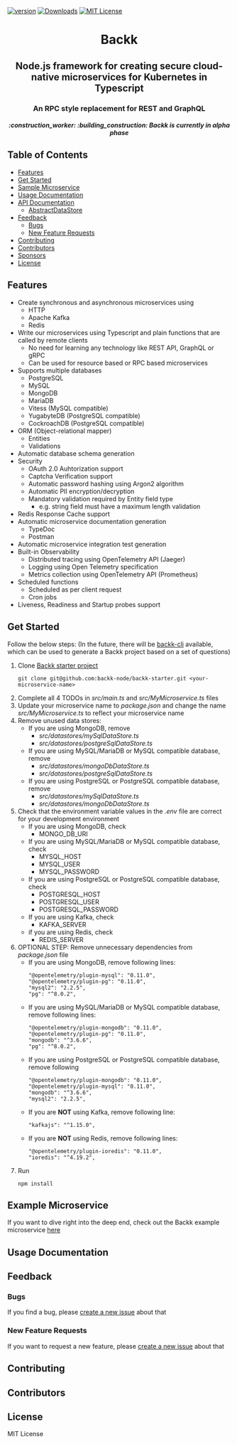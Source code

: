 [![version][version-badge]][package]
[![Downloads][Downloads]][package]
[![MIT License][license-badge]][license]


<h1 align="center">Backk<br/></h1>
<h2 align="center">Node.js framework for creating secure cloud-native microservices for Kubernetes in Typescript</h2>
<h3 align="center">An RPC style replacement for REST and GraphQL</h3>
<h4 align="center"><i>:construction_worker: :building_construction: Backk is currently in alpha phase</i></h4>

## Table of Contents

- [Features](#features)
- [Get Started](#get-started)
- [Sample Microservice](#sample-microservice)
- [Usage Documentation](#usage-documentation)
- [API Documentation](#api-documentation)
  - [AbstractDataStore](#api-documentation-abstractdatastore)
- [Feedback](#feedback)
  - [Bugs](#bugs)
  - [New Feature Requests](#new-feature-requests)
- [Contributing](#contributing)
- [Contributors](#contributors)
- [Sponsors](#sponsors)
- [License](#license)

## <a name="features"></a> Features
* Create synchronous and asynchronous microservices using
  * HTTP
  * Apache Kafka
  * Redis
* Write our microservices using Typescript and plain functions that are called by remote clients
  * No need for learning any technology like REST API, GraphQL or gRPC
  * Can be used for resource based or RPC based microservices
* Supports multiple databases
  * PostgreSQL
  * MySQL
  * MongoDB
  * MariaDB
  * Vitess (MySQL compatible)
  * YugabyteDB (PostgreSQL compatible)
  * CockroachDB (PostgreSQL compatible)
* ORM (Object-relational mapper)
  * Entities
  * Validations
* Automatic database schema generation
* Security
  * OAuth 2.0 Auhtorization support
  * Captcha Verification support
  * Automatic password hashing using Argon2 algorithm
  * Automatic PII encryption/decryption
  * Mandatory validation required by Entity field type
    * e.g. string field must have a maximum length validation
* Redis Response Cache support
* Automatic microservice documentation generation
  * TypeDoc
  * Postman
* Automatic microservice integration test generation
* Built-in Observability
  * Distributed tracing using OpenTelemetry API (Jaeger)
  * Logging using Open Telemetry specification
  * Metrics collection using OpenTelemetry API (Prometheus)
* Scheduled functions
  * Scheduled as per client request
  * Cron jobs
* Liveness, Readiness and Startup probes support

## <a name="get-started"></a> Get Started
Follow the below steps: (In the future, there will be [backk-cli](https://github.com/backk-node/backk-cli) available, which can be used to generate a Backk project based on a set of questions)

1. Clone [Backk starter project](https://github.com/backk-node/backk-starter)
   ```
   git clone git@github.com:backk-node/backk-starter.git <your-microservice-name>
   ```
2. Complete all 4 TODOs in *src/main.ts* and *src/MyMicroservice.ts* files
3. Update your microservice name to *package.json* and change the name *src/MyMicroservice.ts* to reflect your microservice name
4. Remove unused data stores:
    * If you are using MongoDB, remove
        * *src/datastores/mySqlDataStore.ts*
        * *src/datastores/postgreSqlDataStore.ts*
    * If you are using MySQL/MariaDB or MySQL compatible database, remove
        * *src/datastores/mongoDbDataStore.ts*
        * *src/datastores/postgreSqlDataStore.ts*
    * If you are using PostgreSQL or PostgreSQL compatible database, remove
        * *src/datastores/mySqlDataStore.ts*
        *  *src/datastores/mongoDbDataStore.ts*
5. Check that the environment variable values in the *.env* file are correct for your development environment
    * If you are using MongoDB, check
        * MONGO_DB_URI
    * If you are using MySQL/MariaDB or MySQL compatible database, check
        * MYSQL_HOST
        * MYSQL_USER
        * MYSQL_PASSWORD
    * If you are using PostgreSQL or PostgreSQL compatible database, check
        * POSTGRESQL_HOST
        * POSTGRESQL_USER
        * POSTGRESQL_PASSWORD
    * If you are using Kafka, check
        * KAFKA_SERVER
    * if you are using Redis, check
        * REDIS_SERVER
6. OPTIONAL STEP: Remove unnecessary dependencies from *package.json* file
    * If you are using MongoDB, remove following lines:
      ```
      "@opentelemetry/plugin-mysql": "0.11.0",
      "@opentelemetry/plugin-pg": "0.11.0",
      "mysql2": "2.2.5",
      "pg": "^8.0.2",
      ```
    * If you are using MySQL/MariaDB or MySQL compatible database, remove following lines:
      ```
      "@opentelemetry/plugin-mongodb": "0.11.0",
      "@opentelemetry/plugin-pg": "0.11.0",
      "mongodb": "^3.6.6",
      "pg": "^8.0.2",
      ```
    * If you are using PostgreSQL or PostgreSQL compatible database, remove following
      ```
      "@opentelemetry/plugin-mongodb": "0.11.0",
      "@opentelemetry/plugin-mysql": "0.11.0",
      "mongodb": "^3.6.6",
      "mysql2": "2.2.5",
      ```
    * If you are **NOT** using Kafka, remove following line:
      ```
      "kafkajs": "^1.15.0",
      ```
    * If you are **NOT** using Redis, remove following lines:
      ```
      "@opentelemetry/plugin-ioredis": "0.11.0",
      "ioredis": "^4.19.2",
      ```
7. Run
    ```
    npm install
    ```

## <a name="example-microservice"></a> Example Microservice
If you want to dive right into the deep end, check out the Backk example microservice [here](https://github.com/backk-node/backk-example-project)

## <a name="usage-documentation"></a> Usage Documentation

## <a name="feedback"></a> Feedback

### <a name="bugs"></a> Bugs
If you find a bug, please [create a new issue](https://github.com/backk-node/backk/issues/new) about that

### <a name="new-feature-requests"></a> New Feature Requests
If you want to request a new feature, please [create a new issue](https://github.com/backk-node/backk/issues/new) about that

## <a name="contributing"></a> Contributing

## <a name="contributors"></a> Contributors

## <a name="license"></a>License

MIT License

[license-badge]: https://img.shields.io/badge/license-MIT-green
[license]: https://github.com/backk-node/backk/blob/master/LICENSE
[version-badge]: https://img.shields.io/npm/v/backk.svg?style=flat-square
[package]: https://www.npmjs.com/package/backk
[Downloads]: https://img.shields.io/npm/dm/backk
